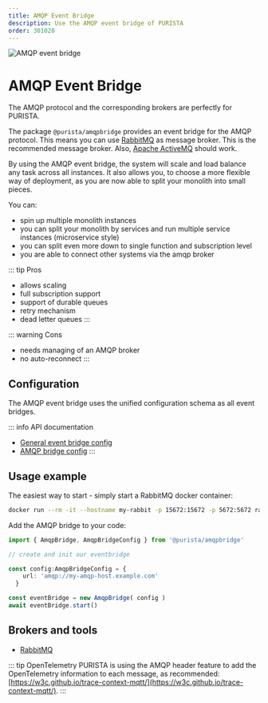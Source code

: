 ```yaml
---
title: AMQP Event Bridge
description: Use the AMQP event bridge of PURISTA
order: 301020
---
```


![AMQP event bridge](/graphic/amqp_event_bridge_header.png)

# AMQP Event Bridge

The AMQP protocol and the corresponding brokers are perfectly for PURISTA.

The package `@purista/amqpbridge` provides an event bridge for the AMQP protocol. This means you can use [RabbitMQ](https://www.rabbitmq.com) as message broker. This is the recommended message broker. Also, [Apache ActiveMQ](https://activemq.apache.org/) should work.

By using the AMQP event bridge, the system will scale and load balance any task across all instances.
It also allows you, to choose a more flexible way of deployment, as you are now able to split your monolith into small pieces.

You can:

- spin up multiple monolith instances
- you can split your monolith by services and run multiple service instances (microservice style)
- you can split even more down to single function and subscription level
- you are able to connect other systems via the amqp broker

::: tip Pros

- allows scaling
- full subscription support
- support of durable queues
- retry mechanism
- dead letter queues
:::

::: warning Cons

- needs managing of an AMQP broker
- no auto-reconnect
:::

## Configuration

The AMQP event bridge uses the unified configuration schema as all event bridges.

::: info API documentation

- [General event bridge config](../../../api/modules/purista_core.html#eventbridgeconfig)
- [AMQP bridge config](../../../api/modules/purista_amqpbridge.html#amqpbridgeconfig)
:::

## Usage example

The easiest way to start - simply start a RabbitMQ docker container:

```sh
docker run --rm -it --hostname my-rabbit -p 15672:15672 -p 5672:5672 rabbitmq:3-management
```

Add the AMQP bridge to your code:

```typescript
import { AmqpBridge, AmqpBridgeConfig } from '@purista/amqpbridge'

// create and init our eventbridge

const config:AmqpBridgeConfig = {
    url: 'amqp://my-amqp-host.example.com'
  }

const eventBridge = new AmqpBridge( config )
await eventBridge.start()

```

## Brokers and tools

- [RabbitMQ](https://www.rabbitmq.com/)

::: tip OpenTelemetry
PURISTA is using the AMQP header feature to add the OpenTelemetry information to each message, as recommended:
[https://w3c.github.io/trace-context-mqtt/](https://w3c.github.io/trace-context-mqtt/).
:::
